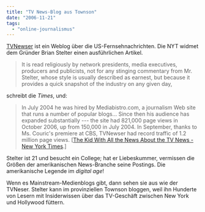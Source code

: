 ```yaml
---
title: "TV News-Blog aus Townson"
date: "2006-11-21"
tags: 
  - "online-journalismus"
---
```


[TVNewser](http://www.mediabistro.com/tvnewser/ "mediabistro.com: TVNewser") ist ein Weblog über die US-Fernsehnachrichten. Die NYT widmet dem Gründer Brian Stelter einen ausführlichen Artikel.

> It is read religiously by network presidents, media executives, producers and publicists, not for any stinging commentary from Mr. Stelter, whose style is usually described as earnest, but because it provides a quick snapshot of the industry on any given day,

schreibt die _Times_, und:

> In July 2004 he was hired by Mediabistro.com, a journalism Web site that runs a number of popular blogs... Since then his audience has expanded substantially --- the site had 821,000 page views in October 2006, up from 150,000 in July 2004. In September, thanks to Ms. Couric's premiere at CBS, TVNewser had record traffic of 1.2 million page views. \[[The Kid With All the News About the TV News - New York Times](http://www.nytimes.com/2006/11/20/business/media/20newser.html?pagewanted=2&1ei=5088&1en=20db4c0a79463404&1ex=1321678800&1partner=rssnyt&1emc=rss "The Kid With All the News About the TV News - New York Times").\]

Stelter ist 21 und besucht ein College; hat er Liebeskummer, vermissen die Größen der amerikanischen News-Branche seine Postings. Die amerikanische Legende im _digital age_!

Wenn es Mainstream-Medienblogs gibt, dann sehen sie aus wie der TVNeser. Stelter kann im provinziellen Townson bloggen, weil ihn Hunderte von Lesern mit Insiderwissen über das TV-Geschäft zwischen New York und Hollywood füttern.
